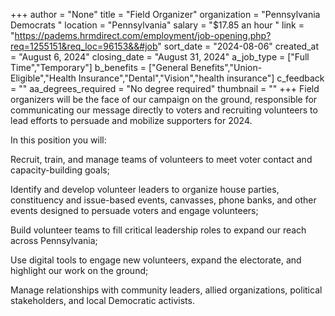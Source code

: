 +++
author = "None"
title = "Field Organizer"
organization = "Pennsylvania Democrats "
location = "Pennsylvania"
salary = "$17.85 an hour "
link = "https://padems.hrmdirect.com/employment/job-opening.php?req=1255151&req_loc=96153&&#job"
sort_date = "2024-08-06"
created_at = "August 6, 2024"
closing_date = "August 31, 2024"
a_job_type = ["Full Time","Temporary"]
b_benefits = ["General Benefits","Union-Eligible","Health Insurance","Dental","Vision","health insurance"]
c_feedback = ""
aa_degrees_required = "No degree required"
thumbnail = ""
+++
Field organizers will be the face of our campaign on the ground, responsible for communicating our message directly to voters and recruiting volunteers to lead efforts to persuade and mobilize supporters for 2024.

In this position you will:

Recruit, train, and manage teams of volunteers to meet voter contact and capacity-building goals;

Identify and develop volunteer leaders to organize house parties, constituency and issue-based events, canvasses, phone banks, and other events designed to persuade voters and engage volunteers;

Build volunteer teams to fill critical leadership roles to expand our reach across Pennsylvania;

Use digital tools to engage new volunteers, expand the electorate, and highlight our work on the ground;

Manage relationships with community leaders, allied organizations, political stakeholders, and local Democratic activists.